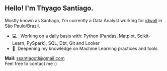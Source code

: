## Hello! I'm Thyago Santiago.
Mostly known as Santiago, I'm currently a Data Analyst working for [idwall](https://idwall.co/) in São Paulo/Brazil.

- 💻 &nbsp; Working on a daily basis with: Python (Pandas, Matplot, Scikit-Learn, PySpark), SQL, Dbt, Git and Looker
- 🧮&nbsp; Deepening my knowledge on Machine Learning practices and tools 

<strong>Mail</strong>: ssantiagotl@gmail.com
<br>
Feel free to contact me :)

